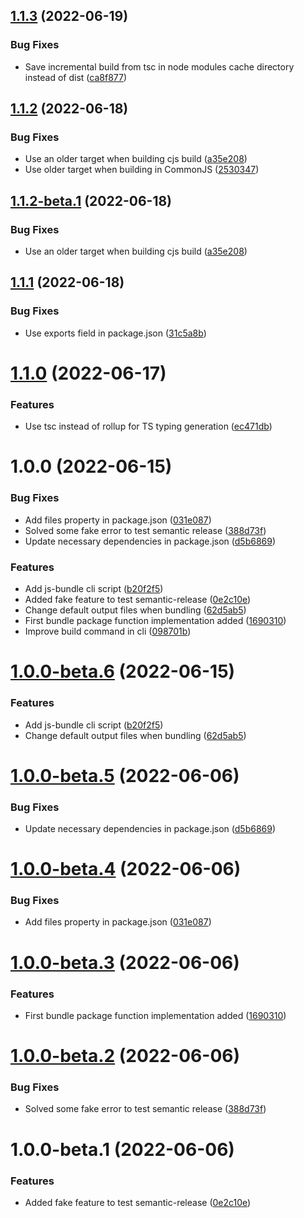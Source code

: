 ## [1.1.3](https://github.com/sergiogc9/js-bundle/compare/v1.1.2...v1.1.3) (2022-06-19)

### Bug Fixes

- Save incremental build from tsc in node modules cache directory instead of dist ([ca8f877](https://github.com/sergiogc9/js-bundle/commit/ca8f877d029d0afb2c530ffcc1e2576b73f11b13))

## [1.1.2](https://github.com/sergiogc9/js-bundle/compare/v1.1.1...v1.1.2) (2022-06-18)

### Bug Fixes

- Use an older target when building cjs build ([a35e208](https://github.com/sergiogc9/js-bundle/commit/a35e2080a3726ed8359551eaaf1c01b297d392d1))
- Use older target when building in CommonJS ([2530347](https://github.com/sergiogc9/js-bundle/commit/25303472d35004fa1e7d10854d439ac046095b96))

## [1.1.2-beta.1](https://github.com/sergiogc9/js-bundle/compare/v1.1.1...v1.1.2-beta.1) (2022-06-18)

### Bug Fixes

- Use an older target when building cjs build ([a35e208](https://github.com/sergiogc9/js-bundle/commit/a35e2080a3726ed8359551eaaf1c01b297d392d1))

## [1.1.1](https://github.com/sergiogc9/js-bundle/compare/v1.1.0...v1.1.1) (2022-06-18)

### Bug Fixes

- Use exports field in package.json ([31c5a8b](https://github.com/sergiogc9/js-bundle/commit/31c5a8be095fdbbcbcb47343c5ef8a75bed342a0))

# [1.1.0](https://github.com/sergiogc9/js-bundle/compare/v1.0.0...v1.1.0) (2022-06-17)

### Features

- Use tsc instead of rollup for TS typing generation ([ec471db](https://github.com/sergiogc9/js-bundle/commit/ec471db6047a8bd6dc7dbde9a23ded07e3088e38))

# 1.0.0 (2022-06-15)

### Bug Fixes

- Add files property in package.json ([031e087](https://github.com/sergiogc9/js-bundle/commit/031e087cbeb514f27577e7a41de53ed8427769c7))
- Solved some fake error to test semantic release ([388d73f](https://github.com/sergiogc9/js-bundle/commit/388d73f96657bb89ea3c4b60c2777b01ecd798a0))
- Update necessary dependencies in package.json ([d5b6869](https://github.com/sergiogc9/js-bundle/commit/d5b686909214ec59223edb8209768c3ce0c7fa64))

### Features

- Add js-bundle cli script ([b20f2f5](https://github.com/sergiogc9/js-bundle/commit/b20f2f51422c044d892fbc5aa7730215a85bb39c))
- Added fake feature to test semantic-release ([0e2c10e](https://github.com/sergiogc9/js-bundle/commit/0e2c10e6d0aca99738ba2e087cc4833f2878e36a))
- Change default output files when bundling ([62d5ab5](https://github.com/sergiogc9/js-bundle/commit/62d5ab57bc8f3d7d84261ecee445b01d0f14a5f5))
- First bundle package function implementation added ([1690310](https://github.com/sergiogc9/js-bundle/commit/16903102b0f20f2e9cf2bac5165c91c46bad17ee))
- Improve build command in cli ([098701b](https://github.com/sergiogc9/js-bundle/commit/098701bf24e88f4c6adb67ca4e7e244ff516ddea))

# [1.0.0-beta.6](https://github.com/sergiogc9/js-bundle/compare/v1.0.0-beta.5...v1.0.0-beta.6) (2022-06-15)

### Features

- Add js-bundle cli script ([b20f2f5](https://github.com/sergiogc9/js-bundle/commit/b20f2f51422c044d892fbc5aa7730215a85bb39c))
- Change default output files when bundling ([62d5ab5](https://github.com/sergiogc9/js-bundle/commit/62d5ab57bc8f3d7d84261ecee445b01d0f14a5f5))

# [1.0.0-beta.5](https://github.com/sergiogc9/js-bundle/compare/v1.0.0-beta.4...v1.0.0-beta.5) (2022-06-06)

### Bug Fixes

- Update necessary dependencies in package.json ([d5b6869](https://github.com/sergiogc9/js-bundle/commit/d5b686909214ec59223edb8209768c3ce0c7fa64))

# [1.0.0-beta.4](https://github.com/sergiogc9/js-bundle/compare/v1.0.0-beta.3...v1.0.0-beta.4) (2022-06-06)

### Bug Fixes

- Add files property in package.json ([031e087](https://github.com/sergiogc9/js-bundle/commit/031e087cbeb514f27577e7a41de53ed8427769c7))

# [1.0.0-beta.3](https://github.com/sergiogc9/js-bundle/compare/v1.0.0-beta.2...v1.0.0-beta.3) (2022-06-06)

### Features

- First bundle package function implementation added ([1690310](https://github.com/sergiogc9/js-bundle/commit/16903102b0f20f2e9cf2bac5165c91c46bad17ee))

# [1.0.0-beta.2](https://github.com/sergiogc9/js-bundle/compare/v1.0.0-beta.1...v1.0.0-beta.2) (2022-06-06)

### Bug Fixes

- Solved some fake error to test semantic release ([388d73f](https://github.com/sergiogc9/js-bundle/commit/388d73f96657bb89ea3c4b60c2777b01ecd798a0))

# 1.0.0-beta.1 (2022-06-06)

### Features

- Added fake feature to test semantic-release ([0e2c10e](https://github.com/sergiogc9/js-bundle/commit/0e2c10e6d0aca99738ba2e087cc4833f2878e36a))
